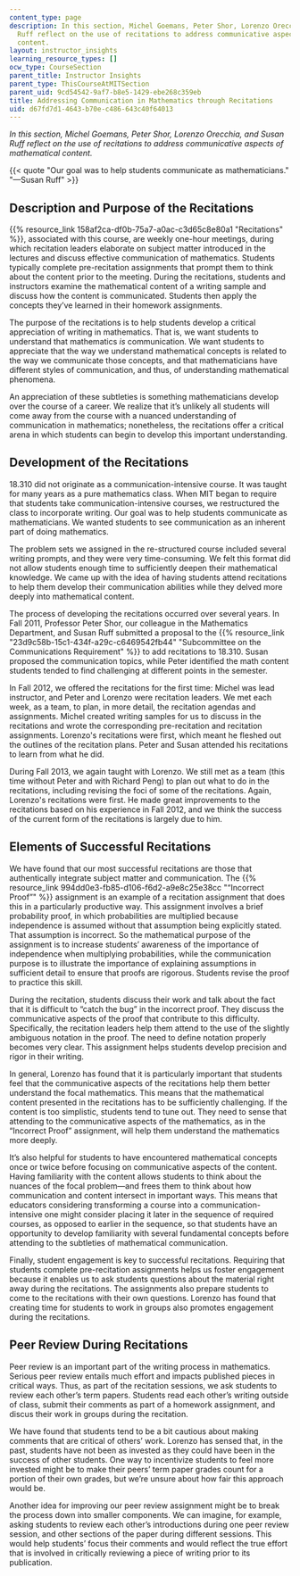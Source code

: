 ```yaml
---
content_type: page
description: In this section, Michel Goemans, Peter Shor, Lorenzo Orecchia, and Susan
  Ruff reflect on the use of recitations to address communicative aspects of mathematical
  content.
layout: instructor_insights
learning_resource_types: []
ocw_type: CourseSection
parent_title: Instructor Insights
parent_type: ThisCourseAtMITSection
parent_uid: 9cd54542-9af7-b8e5-1429-ebe268c359eb
title: Addressing Communication in Mathematics through Recitations
uid: d67fd7d1-4643-b70e-c486-643c40f64013
---
```


_In this section, Michel Goemans, Peter Shor, Lorenzo Orecchia, and Susan Ruff reflect on the use of recitations to address communicative aspects of mathematical content._

{{< quote "Our goal was to help students communicate as mathematicians." "—Susan Ruff" >}}

Description and Purpose of the Recitations
------------------------------------------

{{% resource_link 158af2ca-df0b-75a7-a0ac-c3d65c8e80a1 "Recitations" %}}, associated with this course, are weekly one-hour meetings, during which recitation leaders elaborate on subject matter introduced in the lectures and discuss effective communication of mathematics. Students typically complete pre-recitation assignments that prompt them to think about the content prior to the meeting. During the recitations, students and instructors examine the mathematical content of a writing sample and discuss how the content is communicated. Students then apply the concepts they’ve learned in their homework assignments.

The purpose of the recitations is to help students develop a critical appreciation of writing in mathematics. That is, we want students to understand that mathematics _is_ communication. We want students to appreciate that the way we understand mathematical concepts is related to the way we communicate those concepts, and that mathematicians have different styles of communication, and thus, of understanding mathematical phenomena.

An appreciation of these subtleties is something mathematicians develop over the course of a career. We realize that it’s unlikely all students will come away from the course with a nuanced understanding of communication in mathematics; nonetheless, the recitations offer a critical arena in which students can begin to develop this important understanding.

Development of the Recitations
------------------------------

18.310 did not originate as a communication-intensive course. It was taught for many years as a pure mathematics class. When MIT began to require that students take communication-intensive courses, we restructured the class to incorporate writing. Our goal was to help students communicate as mathematicians. We wanted students to see communication as an inherent part of doing mathematics.

The problem sets we assigned in the re-structured course included several writing prompts, and they were very time-consuming. We felt this format did not allow students enough time to sufficiently deepen their mathematical knowledge. We came up with the idea of having students attend recitations to help them develop their communication abilities while they delved more deeply into mathematical content.

The process of developing the recitations occurred over several years. In Fall 2011, Professor Peter Shor, our colleague in the Mathematics Department, and Susan Ruff submitted a proposal to the {{% resource_link "23d9c58b-15c1-434f-a29c-c6469542fb44" "Subcommittee on the Communications Requirement" %}} to add recitations to 18.310. Susan proposed the communication topics, while Peter identified the math content students tended to find challenging at different points in the semester.

In Fall 2012, we offered the recitations for the first time: Michel was lead instructor, and Peter and Lorenzo were recitation leaders. We met each week, as a team, to plan, in more detail, the recitation agendas and assignments. Michel created writing samples for us to discuss in the recitations and wrote the corresponding pre-recitation and recitation assignments. Lorenzo's recitations were first, which meant he fleshed out the outlines of the recitation plans. Peter and Susan attended his recitations to learn from what he did.

During Fall 2013, we again taught with Lorenzo. We still met as a team (this time without Peter and with Richard Peng) to plan out what to do in the recitations, including revising the foci of some of the recitations. Again, Lorenzo's recitations were first. He made great improvements to the recitations based on his experience in Fall 2012, and we think the success of the current form of the recitations is largely due to him.

Elements of Successful Recitations
----------------------------------

We have found that our most successful recitations are those that authentically integrate subject matter and communication. The {{% resource_link 994dd0e3-fb85-d106-f6d2-a9e8c25e38cc "“Incorrect Proof”" %}} assignment is an example of a recitation assignment that does this in a particularly productive way. This assignment involves a brief probability proof, in which probabilities are multiplied because independence is assumed without that assumption being explicitly stated. That assumption is incorrect. So the mathematical purpose of the assignment is to increase students’ awareness of the importance of independence when multiplying probabilities, while the communication purpose is to illustrate the importance of explaining assumptions in sufficient detail to ensure that proofs are rigorous. Students revise the proof to practice this skill. 

During the recitation, students discuss their work and talk about the fact that it is difficult to “catch the bug” in the incorrect proof. They discuss the communicative aspects of the proof that contribute to this difficulty. Specifically, the recitation leaders help them attend to the use of the slightly ambiguous notation in the proof. The need to define notation properly becomes very clear. This assignment helps students develop precision and rigor in their writing.

In general, Lorenzo has found that it is particularly important that students feel that the communicative aspects of the recitations help them better understand the focal mathematics. This means that the mathematical content presented in the recitations has to be sufficiently challenging. If the content is too simplistic, students tend to tune out. They need to sense that attending to the communicative aspects of the mathematics, as in the “Incorrect Proof” assignment, will help them understand the mathematics more deeply.

It’s also helpful for students to have encountered mathematical concepts once or twice before focusing on communicative aspects of the content. Having familiarity with the content allows students to think about the nuances of the focal problem—and frees them to think about how communication and content intersect in important ways. This means that educators considering transforming a course into a communication-intensive one might consider placing it later in the sequence of required courses, as opposed to earlier in the sequence, so that students have an opportunity to develop familiarity with several fundamental concepts before attending to the subtleties of mathematical communication.

Finally, student engagement is key to successful recitations. Requiring that students complete pre-recitation assignments helps us foster engagement because it enables us to ask students questions about the material right away during the recitations. The assignments also prepare students to come to the recitations with their own questions. Lorenzo has found that creating time for students to work in groups also promotes engagement during the recitations. 

Peer Review During Recitations
------------------------------

Peer review is an important part of the writing process in mathematics. Serious peer review entails much effort and impacts published pieces in critical ways. Thus, as part of the recitation sessions, we ask students to review each other’s term papers. Students read each other’s writing outside of class, submit their comments as part of a homework assignment, and discus their work in groups during the recitation.

We have found that students tend to be a bit cautious about making comments that are critical of others’ work. Lorenzo has sensed that, in the past, students have not been as invested as they could have been in the success of other students. One way to incentivize students to feel more invested might be to make their peers’ term paper grades count for a portion of their own grades, but we’re unsure about how fair this approach would be.

Another idea for improving our peer review assignment might be to break the process down into smaller components. We can imagine, for example, asking students to review each other’s introductions during one peer review session, and other sections of the paper during different sessions. This would help students’ focus their comments and would reflect the true effort that is involved in critically reviewing a piece of writing prior to its publication.